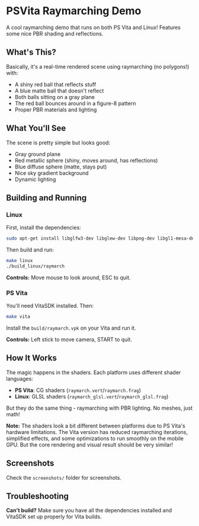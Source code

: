 # PSVita Raymarching Demo

A cool raymarching demo that runs on both PS Vita and Linux! Features some nice PBR shading and reflections.

## What's This?

Basically, it's a real-time rendered scene using raymarching (no polygons!) with:
- A shiny red ball that reflects stuff
- A blue matte ball that doesn't reflect
- Both balls sitting on a gray plane
- The red ball bounces around in a figure-8 pattern
- Proper PBR materials and lighting


## What You'll See

The scene is pretty simple but looks good:
- Gray ground plane
- Red metallic sphere (shiny, moves around, has reflections)
- Blue diffuse sphere (matte, stays put)
- Nice sky gradient background
- Dynamic lighting

## Building and Running

### Linux
First, install the dependencies:
```bash
sudo apt-get install libglfw3-dev libglew-dev libpng-dev libgl1-mesa-dev
```

Then build and run:
```bash
make linux
./build_linux/raymarch
```

**Controls:** Move mouse to look around, ESC to quit.

### PS Vita
You'll need VitaSDK installed. Then:
```bash
make vita
```

Install the `build/raymarch.vpk` on your Vita and run it.

**Controls:** Left stick to move camera, START to quit.

## How It Works

The magic happens in the shaders. Each platform uses different shader languages:
- **PS Vita**: CG shaders (`raymarch.vert`/`raymarch.frag`)
- **Linux**: GLSL shaders (`raymarch_glsl.vert`/`raymarch_glsl.frag`)

But they do the same thing - raymarching with PBR lighting. No meshes, just math!

**Note:** The shaders look a bit different between platforms due to PS Vita's hardware limitations. The Vita version has reduced raymarching iterations, simplified effects, and some optimizations to run smoothly on the mobile GPU. But the core rendering and visual result should be very similar!

## Screenshots

Check the `screenshots/` folder for screenshots.

## Troubleshooting

**Can't build?** Make sure you have all the dependencies installed and VitaSDK set up properly for Vita builds.
